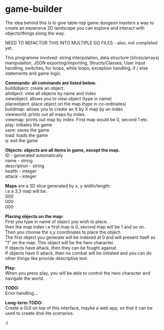 # game-builder
The idea behind this is to give table-top game dungeon masters a way to create an expansive 2D landscape you can explore and interact with objects/things along the way.

NEED TO REFACTOR THIS INTO MULTIPLE GO FILES - also, not completed yet.

This programme involved: string interpolation, data structure (slices/arrays) manipulation, JSON exporting/importing, Structs/Classes, User input handling, switches, for loops, while loops, exception handling, if / else statements and game logic.

<b>Commands: all commands are listed below.</b><br/>
buildobject: create an object.<br/>
allobject: view all objects by name and index<br/>
viewobject: allows you to view object (type in name)<br/>
placeobject: place object on the map (type in co-ordinates)<br/>
buildmap: allows you to create an X by X map by an index<br/>
viewworld: prints out all maps by index.<br/>
viewmap: prints out map by index. First map would be 0, second 1 etc.<br/>
play: initiates the game<br/>
save: saves the game<br/>
load: loads the game<br/>
q: exit the game<br/>

<b>Objects: objects are all items in game, except the map.</b><br/> 
ID - generated automatically<br/>
name - string<br/>
description - string<br/>
health - integer<br/>
attack - integer<br/>

<b>Maps</b> are a 3D slice generated by x, y width/length:<br/>
i.e a 3,3 map will be:<br/>
000<br/>
000<br/>
000<br/>

<b>Placing objects on the map:</b><br/>
First you type in name of object you wish to place.<br/>
then the map index i.e first map is 0, second map will be 1 and so on.<br/>
Then you choose the x,y coordinates to place the object.<br/>
The first object you generate will be indexed at 0 and will present itself as "1" on the map. This object will be the hero character.<br/>
If objects have attack, then they can be fought against.<br/>
If objects have 0 attack, then no combat will be initiated and you can do other things like provide descriptive text.<br/>

<b>Play:</b><br/>
When you press play, you will be able to control the hero character and navigate the world.<br/>

<b>TODO:</b><br/>
Error handling...<br/>

<b>Long-term TODO:</b><br/>
Create a GUI on top of this interface, maybe a web app, so that it can be used to create dnd-lite scenarios.<br/>

:)<br/>




